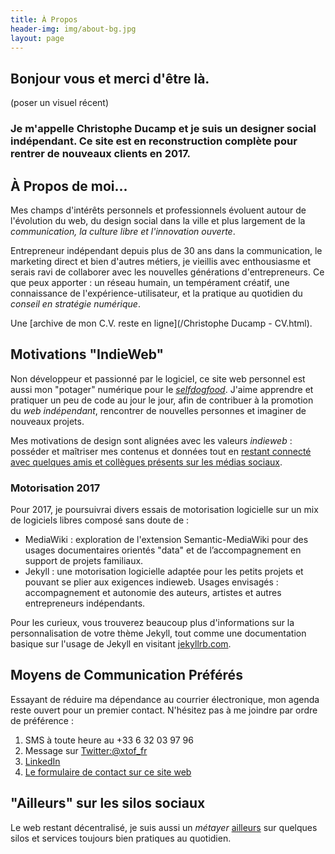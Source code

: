 ```yaml
---
title: À Propos
header-img: img/about-bg.jpg
layout: page
---
```


## Bonjour vous et merci d'être là. 

(poser un visuel récent)

### Je m'appelle Christophe Ducamp et je suis un designer social indépendant. Ce site est en reconstruction complète pour rentrer de nouveaux clients en 2017.

## À Propos de moi... 

Mes champs d'intérêts personnels et professionnels évoluent autour de l'évolution du web, du design social dans la ville et plus largement de la _communication, la culture libre et l'innovation ouverte_.
 
Entrepreneur indépendant depuis plus de 30 ans dans la communication, le marketing direct et bien d'autres métiers, je vieillis avec enthousiasme et serais ravi de collaborer avec les nouvelles générations d'entrepreneurs. Ce que peux apporter : un réseau humain, un tempérament créatif, une connaissance de l'expérience-utilisateur, et la pratique au quotidien du _conseil en stratégie numérique_. 

Une [archive de mon C.V. reste en ligne](/Christophe Ducamp - CV.html).

## Motivations "IndieWeb"  

Non développeur et passionné par le logiciel, ce site web personnel est aussi mon "potager" numérique pour le *[selfdogfood](http://indiewebcamp.com/selfdogfood-fr)*. J'aime apprendre et pratiquer un peu de code au jour le jour, afin de contribuer à la promotion du _web indépendant_, rencontrer de nouvelles personnes et imaginer de nouveaux projets.

Mes motivations de design sont alignées avec les valeurs _indieweb_ : posséder et maîtriser mes contenus et données tout en [restant connecté avec quelques amis et collègues présents sur les médias sociaux](http://indiewebcamp.com/POSSE).

### Motorisation 2017

Pour 2017, je poursuivrai divers essais de motorisation logicielle sur un mix de logiciels libres composé sans doute de :

- MediaWiki : exploration de l'extension Semantic-MediaWiki pour des usages documentaires orientés "data" et de l’accompagnement en support de projets familiaux.
- Jekyll : une motorisation logicielle adaptée pour les petits projets et pouvant se plier aux exigences indieweb. Usages envisagés : accompagnement et autonomie des auteurs, artistes et autres entrepreneurs indépendants.

Pour les curieux, vous trouverez beaucoup plus d'informations sur la personnalisation de votre thème Jekyll, tout comme une documentation basique sur l'usage de Jekyll en visitant [jekyllrb.com](http://jekyllrb.com/).

## Moyens de Communication Préférés

Essayant de réduire ma dépendance au courrier électronique, mon agenda reste ouvert pour un premier contact. N'hésitez pas à me joindre par ordre de préférence :  

1. SMS à toute heure au +33 6 32 03 97 96
2. Message sur [Twitter:@xtof_fr](http://twitter.com/xtof_fr)
3. <span class="h-card" rel="me">[LinkedIn](https://www.linkedin.com/in/christopheducamp)</span>
5. [Le formulaire de contact sur ce site web](/contact) 

## "Ailleurs" sur les silos sociaux

Le web restant décentralisé, je suis aussi un _métayer_ [ailleurs](/ailleurs/) sur quelques silos et services toujours bien pratiques au quotidien. 